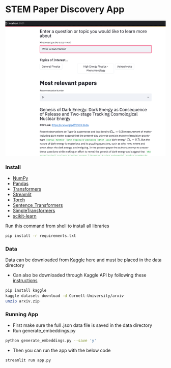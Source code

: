 # STEM Paper Discovery App

![app](./App.png)

### Install
- [NumPy](http://www.numpy.org/)
- [Pandas](http://pandas.pydata.org)
- [Transformers](https://huggingface.co/transformers/)
- [Streamlit](https://docs.streamlit.io/en/stable/)
- [Torch](https://pytorch.org/docs/stable/index.html)
- [Sentence_Transformers](https://www.sbert.net/)
- [SimpleTransformers](https://github.com/ThilinaRajapakse/simpletransformers)
- [scikit-learn](http://scikit-learn.org/stable/)

Run this command from shell to install all libraries

```bash
pip install -r requirements.txt
```

### Data
Data can be downloaded from [Kaggle](https://www.kaggle.com/Cornell-University/arxiv) here and must be placed in the data directory

- Can also be downloaded through Kaggle API by following these [instructions](https://github.com/Kaggle/kaggle-api)

```bash
pip install kaggle
kaggle datasets download -d Cornell-University/arxiv
unzip arxiv.zip
```
### Running App
- First make sure the full .json data file is saved in the data directory 
- Run generate_embeddings.py

```bash
python generate_embeddings.py --save 'y'
```

- Then you can run the app with the below code

```bash
streamlit run app.py
```
